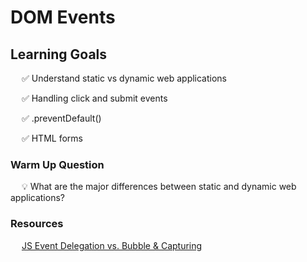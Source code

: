 # DOM Events

## Learning Goals

&emsp; ✅ Understand static vs dynamic web applications

&emsp; ✅ Handling click and submit events

&emsp; ✅ .preventDefault()

&emsp; ✅ HTML forms

### Warm Up Question

&emsp; 💡 What are the major differences between static and dynamic web applications?

### Resources

&emsp; [JS Event Delegation vs. Bubble & Capturing](https://medium.com/@marjuhirsh/event-propagation-event-delegation-7d3db1baf02a)